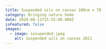 ```yaml
---
title: Suspended oils on canvas 100cm x 70
category: Bringing nature home
date: 2020-06-11T15:55:00.000Z
isFeatured: false
images:
  - image: susupended.jpeg
    alt: Suspended oils on canvas 2021
---
```

